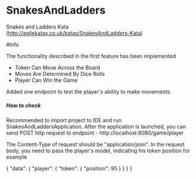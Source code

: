 # SnakesAndLadders

Snakes and Ladders Kata (http://agilekatas.co.uk/katas/SnakesAndLadders-Kata)

#Info

The functionality described in the first feature has been implemented
 - Token Can Move Across the Board
 - Moves Are Determined By Dice Rolls
 - Player Can Win the Game

Added one endpoint to test the player's ability to make movements.

##### How to check

Recommended to import project to IDE and run SnakesAndLaddersApplication.
After the application is launched, you can send POST http request to endpoint - http://localhost:8080/game/player

The Content-Type of request should be "application/json".
In the request body, you need to pass the player's model, indicating his token position for example

{
"data": {
"player": {
"token": {
"position": 95
}
}
}
}
